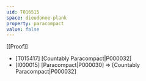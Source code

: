 ```yaml
---
uid: T016515
space: dieudonne-plank
property: paracompact
value: false
---
```

[[Proof]]

* [T015417] [Countably Paracompact|P000032]
* [I000015] [Paracompact|P000030] => [Countably Paracompact|P000032]

